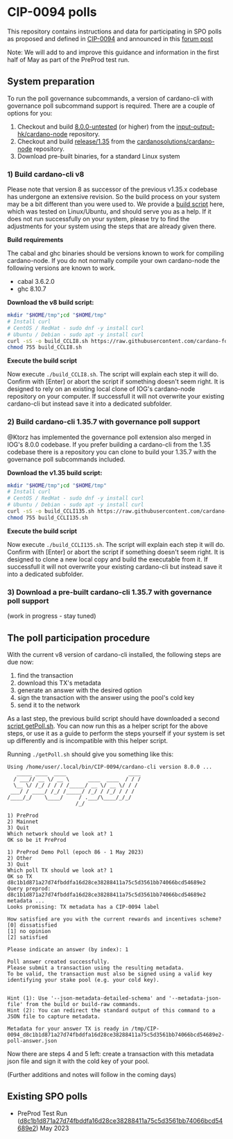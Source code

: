 # CIP-0094 polls

This repository contains instructions and data for participating in SPO polls as proposed and defined in [CIP-0094](https://github.com/cardano-foundation/CIPs/tree/cip-spo-polls/CIP-0094) and announced in this [forum post](https://forum.cardano.org/t/entering-voltaire-on-chain-poll-for-spos/117330)

Note: We will add to and improve this guidance and information in the first half of May as part of the PreProd test run.

## System preparation
To run the poll governance subcommands, a version of cardano-cli with governance poll subcommand support is required. There are a couple of options for you: 

1) Checkout and build [8.0.0-untested](https://github.com/input-output-hk/cardano-node/releases/tag/8.0.0-untested) (or higher) from the [input-output-hk/cardano-node](https://github.com/input-output-hk/cardano-node) repository. 
2) Checkout and build [release/1.35](https://github.com/CardanoSolutions/cardano-node/tree/release/1.35) from the [cardanosolutions/cardano-node](https://github.com/CardanoSolutionsCardanoSolutions/cardano-node) repository.
3) Download pre-built binaries, for a standard Linux system

### 1) Build cardano-cli v8
Please note that version 8 as successor of the previous v1.35.x codebase has undergone an extensive revision. So the build process on your system may be a bit different than you were used to. 
We provide a [build script](scripts/build_CCLI8.sh) here, which was tested on Linux/Ubuntu, and should serve you as a help. If it does not run successfully on your system, please try to find the adjustments for your system using the steps that are already given there. 

**Build requirements**

The cabal and ghc binaries should be versions known to work for compiling cardano-node. If you do not normally compile your own cardano-node the following versions are known to work.

* cabal 3.6.2.0
* ghc 8.10.7

**Download the v8 build script:**

```bash
mkdir "$HOME/tmp";cd "$HOME/tmp"
# Install curl
# CentOS / RedHat - sudo dnf -y install curl
# Ubuntu / Debian - sudo apt -y install curl
curl -sS -o build_CCLI8.sh https://raw.githubusercontent.com/cardano-foundation/CIP-0049-polls/main/scripts/build_CCLI8.sh
chmod 755 build_CCLI8.sh
```

**Execute the build script**

Now execute `./build_CCLI8.sh`. The script will explain each step it will do. Confirm with [Enter] or abort the script if something doesn't seem right. It is designed to rely on an existing local clone of IOG's cardano-node repository on your computer. If successfull it will not overwrite your existing cardano-cli but instead save it into a dedicated subfolder. 

### 2) Build cardano-cli 1.35.7 with governance poll support

@Ktorz has implemented the governance poll extension also merged in IOG's 8.0.0 codebase. If you prefer building a cardano-cli from the 1.35 codebase there is a repository you can clone to build your 1.35.7 with the governance poll subcommands included. 

**Download the v1.35 build script:**

```bash
mkdir "$HOME/tmp";cd "$HOME/tmp"
# Install curl
# CentOS / RedHat - sudo dnf -y install curl
# Ubuntu / Debian - sudo apt -y install curl
curl -sS -o build_CCLI135.sh https://raw.githubusercontent.com/cardano-foundation/CIP-0049-polls/main/scripts/build_CCLI135.sh
chmod 755 build_CCLI135.sh
```

**Execute the build script**

Now execute `./build_CCLI135.sh`. The script will explain each step it will do. Confirm with [Enter] or abort the script if something doesn't seem right. It is designed to clone a new local copy and build the executable from it. If successfull it will not overwrite your existing cardano-cli but instead save it into a dedicated subfolder. 

### 3) Download a pre-built cardano-cli 1.35.7 with governance poll support

(work in progress - stay tuned)


## The poll participation procedure

With the current v8 version of cardano-cli installed, the following steps are due now:
1) find the transaction
2) download this TX's metadata
3) generate an answer with the desired option
4) sign the transaction with the answer using the pool's cold key
5) send it to the network

As a last step, the previous build script should have downloaded a second [script getPoll.sh](scripts/getPoll.sh). You can now run this as a helper script for the above steps, or use it as a guide to perform the steps yourself if your system is set up differently and is incompatible with this helper script.

Running `./getPoll.sh` should give you something like this:

```
Using /home/user/.local/bin/CIP-0094/cardano-cli version 8.0.0 ...
   _____ ____  ____                    ____
  / ___// __ \/ __ \      ____  ____  / / /
  \__ \/ /_/ / / / /_____/ __ \/ __ \/ / /
 ___/ / ____/ /_/ /_____/ /_/ / /_/ / / /
/____/_/    \____/     / .___/\____/_/_/
                      /_/

1) PreProd
2) Mainnet
3) Quit
Which network should we look at? 1
OK so be it PreProd

1) PreProd Demo Poll (epoch 86 - 1 May 2023)
2) Other
3) Quit
Which poll TX should we look at? 1
OK so TX d8c1b1d871a27d74fbddfa16d28ce38288411a75c5d3561bb74066bcd54689e2
Query preprod: d8c1b1d871a27d74fbddfa16d28ce38288411a75c5d3561bb74066bcd54689e2 metadata ...
Looks promising: TX metadata has a CIP-0094 label

How satisfied are you with the current rewards and incentives scheme?
[0] dissatisfied
[1] no opinion
[2] satisfied

Please indicate an answer (by index): 1

Poll answer created successfully.
Please submit a transaction using the resulting metadata.
To be valid, the transaction must also be signed using a valid key
identifying your stake pool (e.g. your cold key).


Hint (1): Use '--json-metadata-detailed-schema' and '--metadata-json-file' from the build or build-raw commands.
Hint (2): You can redirect the standard output of this command to a JSON file to capture metadata.

Metadata for your answer TX is ready in /tmp/CIP-0094_d8c1b1d871a27d74fbddfa16d28ce38288411a75c5d3561bb74066bcd54689e2-poll-answer.json
```

Now there are steps 4 and 5 left: create a transaction with this metadata json file and sign it with the cold key of your pool. 

(Further additions and notes will follow in the coming days)

## Existing SPO polls

- PreProd Test Run ([d8c1b1d871a27d74fbddfa16d28ce38288411a75c5d3561bb74066bcd54689e2](networks/preprod/d8c1b1d871a27d74fbddfa16d28ce38288411a75c5d3561bb74066bcd54689e2/))  May 2023
